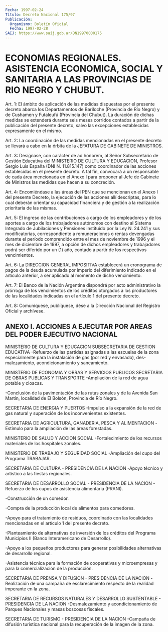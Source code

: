```yaml
---
Fecha: 1997-02-24
Título: Decreto Nacional 175/97
Publicación:
  Organismo: Boletín Oficial
  Fecha: 1997-02-28
SAIJ: https://www.saij.gob.ar/DN19970000175
---
```

# ECONOMIAS REGIONALES. ASISTENCIA ECONOMICA, SOCIAL Y SANITARIA A LAS PROVINCIAS DE RIO NEGRO Y CHUBUT.

<a id="1"></a>
Art. 1: El ámbito de aplicación de las medidas dispuestas por el  presente  decreto    abarca   los  Departamentos  de  Bariloche (Provincia de Río Negro) y de Cushamen  y  Futaleufú (Provincia del Chubut).  La duración de dichas medidas se extenderá  durante  seis meses corridos  contados  a  partir  de la publicación del presente decreto,  salvo  las excepciones establecidas  expresamente  en  el mismo.

<a id="2"></a>
Art. 2: La coordinación  de las medidas mencionadas en el presente decreto se llevará a cabo en  la  órbita de la JEFATURA DE GABINETE DE MINISTROS.

<a id="3"></a>
Art. 3: Desígnase, con carácter de ad honorem, al Señor Subsecretario de Gestión Educativa  del  MINISTERIO  DE  CULTURA  Y EDUCACION,  Profesor  Sergio  Luis  España (DNI N. 11.815.147) como coordinador de las acciones establecidas en el  presente decreto. A tal fin, convocará a un responsable de cada área  mencionada  en el Anexo  I para proponer al Jefe de Gabinete de Ministros las medidas que hacen a su concreción.

<a id="4"></a>
Art. 4: Encomiéndase  a  las áreas del PEN que se mencionan en el Anexo I del presente Decreto,  la  ejecución  de  las acciones allí descriptas, para lo cual deberán orientar su capacidad financiera y de  gestión  a  la  realización    prioritaria  de  las  mismas.

<a id="5"></a>
Art. 5: El ingreso de las contribuciones a cargo de los empleadores y de los aportes a cargo de los trabajadores  autónomos con  destino  al  Sistema  Integrado  de  Jubilaciones  y Pensiones instituido por la Ley N. 24.241 y sus modificatorias, correspondiente  a  remuneraciones  o rentas devengadas durante  el período comprendido entre el mes de noviembre  de  1996 y el mes de diciembre  de  1997, a opción de dichos empleadores y  trabajadores podrá ser diferido  por  un  (1)  año,  contado  a  partir  de  los respectivos vencimientos.

<a id="6"></a>
Art.  6: La DIRECCION GENERAL IMPOSITIVA establecerá un cronograma de pagos  de  la  deuda  acumulada  por  imperio  del  diferimiento indicado  en  el  artículo  anterior, a ser aplicado al momento  de dicho vencimiento.

<a id="7"></a>
Art.  7:  El  Banco de la Nación  Argentina  dispondrá  por  acto administrativo la  prórroga  de  los  vencimientos  de los créditos otorgados  a  los  productores de las localidades indicadas  en  el artículo 1 del presente decreto.

<a id="8"></a>
Art. 8: Comuníquese, publíquese, dése  a la Dirección Nacional del Registro  Oficial y archívese.

## ANEXO I. ACCIONES A EJECUTAR POR AREAS DEL PODER EJECUTIVO NACIONAL

<a id="1"></a>
MINISTERIO DE CULTURA Y EDUCACION SUBSECRETARIA DE GESTION EDUCATIVA -Refuerzo de las partidas asignadas  a  las  escuelas  de  la  zona especialmente  para la instalación de gas (por red y envasado), des- malezamiento, acondicionamiento y saneamiento.

MINISTERIO DE ECONOMIA Y OBRAS Y SERVICIOS PUBLICOS SECRETARIA DE OBRAS PUBLICAS Y TRANSPORTE -Ampliación de la red de agua potable y cloacas.

-Conclusión de la  pavimentación  de  las  rutas  zonales  y  de la Avenida  San Martín, localidad de El Bolsón, Provincia de Río Negro.

SECRETARIA DE ENERGIA Y PUERTOS -Impulso a  la  expansión  de la red de gas natural y superación de los inconvenientes existentes.

SECRETARIA  DE  AGRICULTURA,  GANADERIA,    PESCA   Y  ALIMENTACION -Estímulo para la ampliación de las áreas forestadas.

MINISTERIO DE SALUD Y ACCION SOCIAL -Fortalecimiento  de  los  recursos  materiales  de  los hospitales zonales.

MINISTERIO DE TRABAJO Y SEGURIDAD SOCIAL -Ampliación del cupo del Programa TRABAJAR.

SECRETARIA DE CULTURA - PRESIDENCIA DE LA NACION -Apoyo técnico y artístico a las fiestas regionales.

SECRETARIA   DE  DESARROLLO  SOCIAL  -  PRESIDENCIA  DE  LA  NACION -Refuerzo de los cupos de asistencia alimentaria (PRANI).

-Construcción de un comedor.

-Compra  de  la   producción  local  de  alimentos  para  comedores.

-Apoyo  para  el  tratamiento   de  residuos,  coordinado  con  las localidades  mencionadas  en el artículo  1  del  presente  decreto.

-Planteamiento de alternativas  de  inversión  de  los créditos del Programa    Municipios  II  (Banco  Interamericano  de  Desarrollo).

-Apoyo  a  los  pequeños  productores  para  generar  posibilidades alternativas de desarrollo regional.

-Asistencia técnica para la formación de cooperativas y microempresas    y   para  la  comercialización  de  la  producción.

SECRETARIA  DE  PRENSA  Y  DIFUSION  -  PRESIDENCIA  DE  LA  NACION -Realización de una  campaña  de  esclarecimiento  respecto  de  la realidad imperante en la zona.

SECRETARIA   DE  RECURSOS  NATURALES  Y  DESARROLLO  SUSTENTABLE  - PRESIDENCIA DE LA NACION -Desmalezamiento  y acondicionamiento de Parques Nacionales y masas boscosas fiscales.

SECRETARIA DE TURISMO - PRESIDENCIA DE LA NACION -Campaña de difusión  turística nacional para la recuperación de la imagen de la zona.